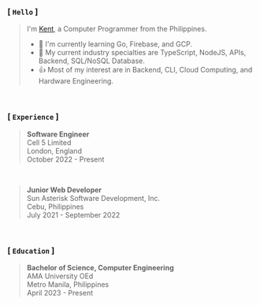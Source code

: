 ### [ `Hello` ]
> I'm [Kent](https://github.com/kentlouisetonino), a Computer Programmer from the Philippines.
> - 🎯 I'm currently learning Go, Firebase, and GCP.
> - 🧠 My current industry specialties are TypeScript, NodeJS, APIs, Backend, SQL/NoSQL Database.
> - 👍 Most of my interest are in Backend, CLI, Cloud Computing, and Hardware Engineering.

<br />

### [ `Experience` ]
> **Software Engineer** <br />
> Cell 5 Limited <br />
> London, England <br />
> October 2022 - Present

<br />

> **Junior Web Developer** <br />
> Sun Asterisk Software Development, Inc. <br />
> Cebu, Philippines <br />
> July 2021 - September 2022

<br />

### [ `Education` ]
> **Bachelor of Science, Computer Engineering** <br />
> AMA University OEd <br />
> Metro Manila, Philippines <br />
> April 2023 - Present
